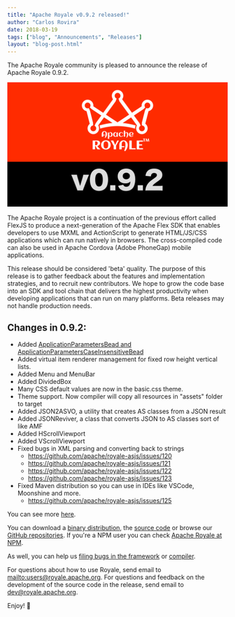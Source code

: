 ```yaml
---
title: "Apache Royale v0.9.2 released!"
author: "Carlos Rovira"
date: 2018-03-19
tags: ["blog", "Announcements", "Releases"]
layout: "blog-post.html"
---
```


The Apache Royale community is pleased to announce the release of Apache Royale 0.9.2.

![](/img/blog/release-0.9.2.png)

The Apache Royale project is a continuation of the previous effort called FlexJS to produce a next-generation of the Apache Flex SDK that enables developers to use MXML and ActionScript to generate HTML/JS/CSS applications which can run natively in browsers. The cross-compiled code can also be used in Apache Cordova (Adobe PhoneGap) mobile applications.

This release should be considered 'beta' quality. The purpose of this release is to gather feedback about the features and implementation strategies, and to recruit new contributors. We hope to grow the code base into an SDK and tool chain that delivers the highest productivity when developing applications that can run on many platforms. Beta releases may not handle production needs.

## Changes in 0.9.2:

- Added [ApplicationParametersBead and ApplicationParametersCaseInsensitiveBead](https://github.com/apache/royale-asjs/issues/129)
- Added virtual item renderer management for fixed row height vertical lists.
- Added Menu and MenuBar
- Added DividedBox
- Many CSS default values are now in the basic.css theme.
- Theme support. Now compiler will copy all resources in "assets" folder to target
- Added JSON2ASVO, a utility that creates AS classes from a JSON result
- Added JSONReviver, a class that converts JSON to AS classes sort of like AMF
- Added HScrollViewport
- Added VScrollViewport
- Fixed bugs in XML parsing and converting back to strings
  - https://github.com/apache/royale-asjs/issues/120
  - https://github.com/apache/royale-asjs/issues/121
  - https://github.com/apache/royale-asjs/issues/122
  - https://github.com/apache/royale-asjs/issues/123
- Fixed Maven distribution so you can use in IDEs like VSCode, Moonshine and more.
  - https://github.com/apache/royale-asjs/issues/125

You can see more [here](https://github.com/apache/royale-asjs/blob/develop/RELEASE_NOTES.md).

You can download a [binary distribution](https://royale.apache.org/download/), the [source code](https://royale.apache.org/source-code/) or browse our [GitHub repositories](https://github.com/apache/royale-asjs/wiki/Apache-Royale-Source-Code-Repositories). If you're a NPM user you can check [Apache Royale at NPM](https://www.npmjs.com/org/apache-royale).

As well, you can help us [filing bugs in the framework](https://github.com/apache/royale-asjs/issues) or [compiler](https://github.com/apache/royale-compiler/issues).

For questions about how to use Royale, send email to [mailto:users@royale.apache.org](users@royale.apache.org).  For questions and feedback on the development of the source code in the release, send email to [dev@royale.apache.org](mailto:dev@royale.apache.org).

Enjoy! 🙂